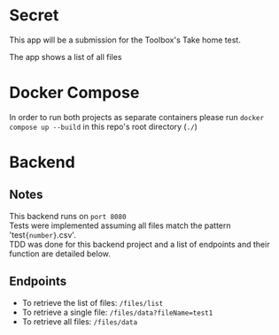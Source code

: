 # Secret
This app will be a submission for the Toolbox's Take home test.

The app shows a list of all files 

# Docker Compose
In order to run both projects as separate containers please run ```docker compose up --build``` in this repo's root directory (```./```)

# Backend
## Notes
This backend runs on ```port 8080```
<br>
Tests were implemented assuming all files match the pattern 'test```{number}```.csv'.
<br>
TDD was done for this backend project and a list of endpoints and their function are detailed below.
## Endpoints
- To retrieve the list of files: ```/files/list```
- To retrieve a single file: ```/files/data?fileName=test1```
- To retrieve all files: ```/files/data```